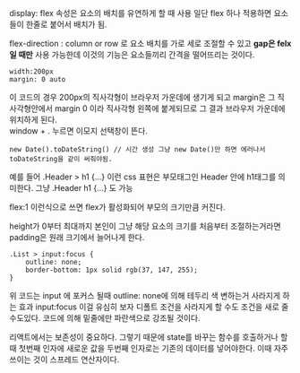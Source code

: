 display: flex 속성은 요소의 배치를 유연하게 할 때 사용
일단 flex 하나 적용하면 요소들이 한줄로 붙어서 배치가 됨.

flex-direction : column or row 로 요소 배치를 가로 세로 조절할 수 있고
<b>gap은 felx일 때만</b> 사용 가능한데 이것의 기능은 요소들끼리 간격을 떨어뜨리는 것이다.

```
width:200px
margin: 0 auto 
```
이 코드의 경우 200px의 직사각형이 브라우저 가운데에 생기게 되고 margin은 그 직사각형안에서 margin 0 이라 직사각형 왼쪽에 붙게되므로 그 결과 브라우저 가운데에 위치하게 된다.  
window + . 누르면 이모지 선택창이 뜬다.

```
new Date().toDateString() // 시간 생성 그냥 new Date()만 하면 에러나서 toDateString을 같이 써줘야됨.
``` 

예를 들어 .Header > h1 {...} 이런 css 표현은 부모태그인 Header 안에 h1태그를 의미한다. 
그냥 .Header h1 {...} 도 가능

flex:1 이런식으로 쓰면 flex가 활성화되어 부모의 크기만큼 커진다. 

height가 0부터 최대까지 본인이 그냥 해당 요소의 크기를 처음부터 조절하는거라면
padding은 원래 크기에서 늘어나게 한다. 


```
.List > input:focus {
    outline: none;
    border-bottom: 1px solid rgb(37, 147, 255);
}
```
위 코드는 input 에 포커스 될때  outline: none에 의해 테두리 색 변하는거 사라지게 하는 효과 input:focus 이걸 유심히 보자
디폴트 조건을 사라지게 할 수도 조건을 새로 줄 수도있다. 코드에 의해 밑줄에만 파란색으로 강조될 것이다.

리액트에서는 보존성이 중요하다. 그렇기 때문에 state를 바꾸는 함수를 호출하거나 할 때 첫번째 인자에 새로운 값을 두번째 인자로는 기존의 데이터를 넣어야한다. 이때 자주 쓰이는 것이 스프레드 연산자이다. 